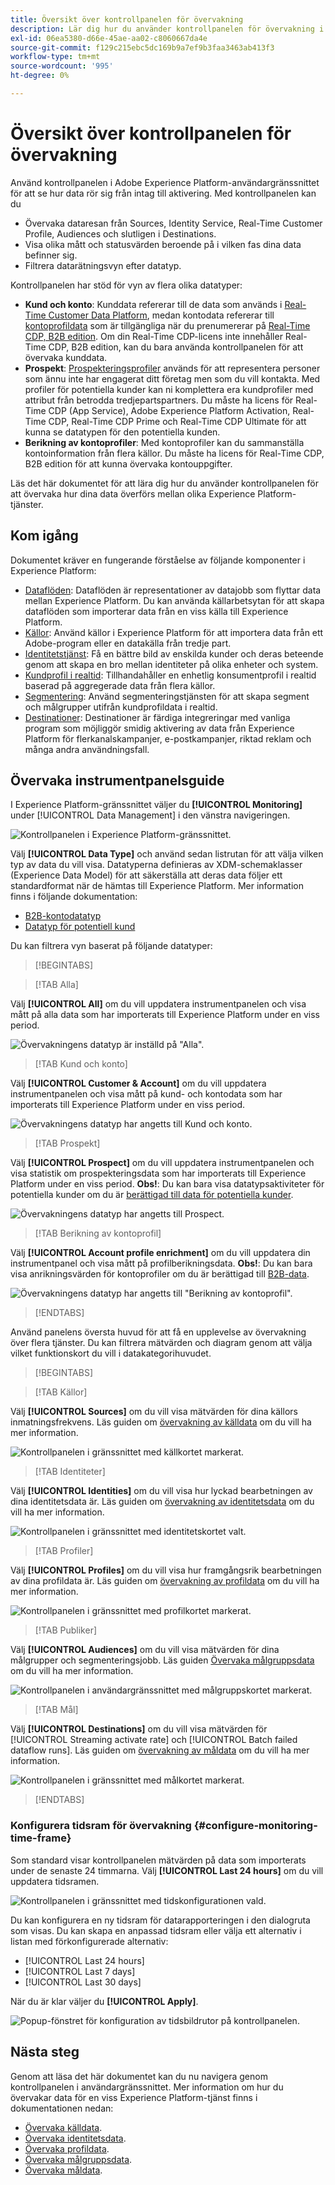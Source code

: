 ```yaml
---
title: Översikt över kontrollpanelen för övervakning
description: Lär dig hur du använder kontrollpanelen för övervakning i användargränssnittet i Adobe Experience Platform
exl-id: 06ea5380-d66e-45ae-aa02-c8060667da4e
source-git-commit: f129c215ebc5dc169b9a7ef9b3faa3463ab413f3
workflow-type: tm+mt
source-wordcount: '995'
ht-degree: 0%

---
```


# Översikt över kontrollpanelen för övervakning

Använd kontrollpanelen i Adobe Experience Platform-användargränssnittet för att se hur data rör sig från intag till aktivering. Med kontrollpanelen kan du

* Övervaka dataresan från Sources, Identity Service, Real-Time Customer Profile, Audiences och slutligen i Destinations.
* Visa olika mått och statusvärden beroende på i vilken fas dina data befinner sig.
* Filtrera datarätningsvyn efter datatyp.

Kontrollpanelen har stöd för vyn av flera olika datatyper:

* **Kund och konto**: Kunddata refererar till de data som används i [Real-Time Customer Data Platform](../../rtcdp/home.md), medan kontodata refererar till [kontoprofildata](../../rtcdp/accounts/account-profile-overview.md) som är tillgängliga när du prenumererar på [Real-Time CDP, B2B edition](../../rtcdp/b2b-overview.md). Om din Real-Time CDP-licens inte innehåller Real-Time CDP, B2B edition, kan du bara använda kontrollpanelen för att övervaka kunddata.
* **Prospekt**: [Prospekteringsprofiler](../../profile/ui/prospect-profile.md) används för att representera personer som ännu inte har engagerat ditt företag men som du vill kontakta. Med profiler för potentiella kunder kan ni komplettera era kundprofiler med attribut från betrodda tredjepartspartners. Du måste ha licens för Real-Time CDP (App Service), Adobe Experience Platform Activation, Real-Time CDP, Real-Time CDP Prime och Real-Time CDP Ultimate för att kunna se datatypen för den potentiella kunden.
* **Berikning av kontoprofiler**: Med kontoprofiler kan du sammanställa kontoinformation från flera källor. Du måste ha licens för Real-Time CDP, B2B edition för att kunna övervaka kontouppgifter.

Läs det här dokumentet för att lära dig hur du använder kontrollpanelen för att övervaka hur dina data överförs mellan olika Experience Platform-tjänster.

## Kom igång

Dokumentet kräver en fungerande förståelse av följande komponenter i Experience Platform:

* [Dataflöden](../home.md): Dataflöden är representationer av datajobb som flyttar data mellan Experience Platform. Du kan använda källarbetsytan för att skapa dataflöden som importerar data från en viss källa till Experience Platform.
* [Källor](../../sources/home.md): Använd källor i Experience Platform för att importera data från ett Adobe-program eller en datakälla från tredje part.
* [Identitetstjänst](../../identity-service/home.md): Få en bättre bild av enskilda kunder och deras beteende genom att skapa en bro mellan identiteter på olika enheter och system.
* [Kundprofil i realtid](../../profile/home.md): Tillhandahåller en enhetlig konsumentprofil i realtid baserad på aggregerade data från flera källor.
* [Segmentering](../../segmentation/home.md): Använd segmenteringstjänsten för att skapa segment och målgrupper utifrån kundprofildata i realtid.
* [Destinationer](../../destinations/home.md): Destinationer är färdiga integreringar med vanliga program som möjliggör smidig aktivering av data från Experience Platform för flerkanalskampanjer, e-postkampanjer, riktad reklam och många andra användningsfall.

## Övervaka instrumentpanelsguide

I Experience Platform-gränssnittet väljer du **[!UICONTROL Monitoring]** under [!UICONTROL Data Management] i den vänstra navigeringen.

![Kontrollpanelen i Experience Platform-gränssnittet.](../assets/ui/monitor-overview/monitoring.png)

Välj **[!UICONTROL Data Type]** och använd sedan listrutan för att välja vilken typ av data du vill visa. Datatyperna definieras av XDM-schemaklasser (Experience Data Model) för att säkerställa att deras data följer ett standardformat när de hämtas till Experience Platform. Mer information finns i följande dokumentation:

* [B2B-kontodatatyp](../../rtcdp/b2b-tutorial.md)
* [Datatyp för potentiell kund](../../rtcdp/partner-data/prospecting.md)

Du kan filtrera vyn baserat på följande datatyper:

>[!BEGINTABS]

>[!TAB Alla]

Välj **[!UICONTROL All]** om du vill uppdatera instrumentpanelen och visa mått på alla data som har importerats till Experience Platform under en viss period.

![Övervakningens datatyp är inställd på &quot;Alla&quot;.](../assets/ui/monitor-overview/all.png)

>[!TAB Kund och konto]

Välj **[!UICONTROL Customer & Account]** om du vill uppdatera instrumentpanelen och visa mått på kund- och kontodata som har importerats till Experience Platform under en viss period.

![Övervakningens datatyp har angetts till Kund och konto.](../assets/ui/monitor-overview/customer-account.png)

>[!TAB Prospekt]

Välj **[!UICONTROL Prospect]** om du vill uppdatera instrumentpanelen och visa statistik om prospekteringsdata som har importerats till Experience Platform under en viss period. **Obs!**: Du kan bara visa datatypsaktiviteter för potentiella kunder om du är [berättigad till data för potentiella kunder](../../rtcdp/partner-data/prospecting.md).

![Övervakningens datatyp har angetts till Prospect.](../assets/ui/monitor-overview/prospect.png)

>[!TAB Berikning av kontoprofil]

Välj **[!UICONTROL Account profile enrichment]** om du vill uppdatera din instrumentpanel och visa mått på profilberikningsdata. **Obs!**: Du kan bara visa anrikningsvärden för kontoprofiler om du är berättigad till [B2B-data](../../rtcdp/b2b-tutorial.md).

![Övervakningens datatyp har angetts till &quot;Berikning av kontoprofil&quot;.](../assets/ui/monitor-overview/account-profile-enrichment.png)

>[!ENDTABS]

Använd panelens översta huvud för att få en upplevelse av övervakning över flera tjänster. Du kan filtrera mätvärden och diagram genom att välja vilket funktionskort du vill i datakategorihuvudet.

>[!BEGINTABS]

>[!TAB Källor]

Välj **[!UICONTROL Sources]** om du vill visa mätvärden för dina källors inmatningsfrekvens. Läs guiden om [övervakning av källdata](monitor-sources.md) om du vill ha mer information.

![Kontrollpanelen i gränssnittet med källkortet markerat.](../assets/ui/monitor-overview/sources.png)

>[!TAB Identiteter]

Välj **[!UICONTROL Identities]** om du vill visa hur lyckad bearbetningen av dina identitetsdata är. Läs guiden om [övervakning av identitetsdata](monitor-identities.md) om du vill ha mer information.

![Kontrollpanelen i gränssnittet med identitetskortet valt.](../assets/ui/monitor-overview/identities.png)

>[!TAB Profiler]

Välj **[!UICONTROL Profiles]** om du vill visa hur framgångsrik bearbetningen av dina profildata är. Läs guiden om [övervakning av profildata](monitor-profiles.md) om du vill ha mer information.

![Kontrollpanelen i gränssnittet med profilkortet markerat.](../assets/ui/monitor-overview/profiles.png)

>[!TAB Publiker]

Välj **[!UICONTROL Audiences]** om du vill visa mätvärden för dina målgrupper och segmenteringsjobb. Läs guiden [Övervaka målgruppsdata](monitor-audiences.md) om du vill ha mer information.

![Kontrollpanelen i användargränssnittet med målgruppskortet markerat.](../assets/ui/monitor-overview/audiences.png)

>[!TAB Mål]

Välj **[!UICONTROL Destinations]** om du vill visa mätvärden för [!UICONTROL Streaming activate rate] och [!UICONTROL Batch failed dataflow runs]. Läs guiden om [övervakning av måldata](monitor-destinations.md) om du vill ha mer information.

![Kontrollpanelen i gränssnittet med målkortet markerat.](../assets/ui/monitor-overview/destinations.png)

>[!ENDTABS]

### Konfigurera tidsram för övervakning {#configure-monitoring-time-frame}

Som standard visar kontrollpanelen mätvärden på data som importerats under de senaste 24 timmarna. Välj **[!UICONTROL Last 24 hours]** om du vill uppdatera tidsramen.

![Kontrollpanelen i gränssnittet med tidskonfigurationen vald.](../assets/ui/monitor-overview/select-time.png)

Du kan konfigurera en ny tidsram för datarapporteringen i den dialogruta som visas. Du kan skapa en anpassad tidsram eller välja ett alternativ i listan med förkonfigurerade alternativ:

* [!UICONTROL Last 24 hours]
* [!UICONTROL Last 7 days]
* [!UICONTROL Last 30 days]

När du är klar väljer du **[!UICONTROL Apply]**.

![Popup-fönstret för konfiguration av tidsbildrutor på kontrollpanelen.](../assets/ui/monitor-overview/update-time.png)

## Nästa steg

Genom att läsa det här dokumentet kan du nu navigera genom kontrollpanelen i användargränssnittet. Mer information om hur du övervakar data för en viss Experience Platform-tjänst finns i dokumentationen nedan:

* [Övervaka källdata](monitor-sources.md).
* [Övervaka identitetsdata](monitor-identities.md).
* [Övervaka profildata](monitor-profiles.md).
* [Övervaka målgruppsdata](monitor-audiences.md).
* [Övervaka måldata](monitor-destinations.md).
